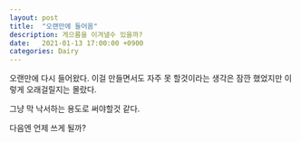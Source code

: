 ```yaml
---
layout: post
title:  "오랜만에 들어옴"
description: 게으름을 이겨낼수 있을까?
date:   2021-01-13 17:00:00 +0900
categories: Dairy
---
```


오랜만에 다시 들어왔다. 
이걸 만들면서도 자주 못 할것이라는 생각은 잠깐 했었지만
이렇게 오래걸릴지는 몰랐다.

그냥 막 낙서하는 용도로 써야할것 같다.

다음엔 언제 쓰게 될까?
